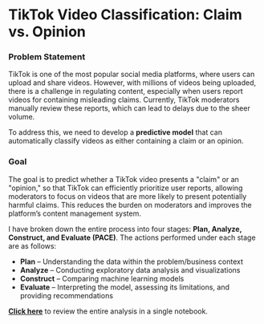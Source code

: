 # **TikTok Video Classification: Claim vs. Opinion**
### Problem Statement  
TikTok is one of the most popular social media platforms, where users can upload and share videos. However, with millions of videos being uploaded, there is a challenge in regulating content, especially when users report videos for containing misleading claims. Currently, TikTok moderators manually review these reports, which can lead to delays due to the sheer volume.

To address this, we need to develop a **predictive model** that can automatically classify videos as either containing a claim or an opinion.

### Goal  
The goal is to predict whether a TikTok video presents a "claim" or an "opinion," so that TikTok can efficiently prioritize user reports, allowing moderators to focus on videos that are more likely to present potentially harmful claims. This reduces the burden on moderators and improves the platform’s content management system.

I have broken down the entire process into four stages: **Plan, Analyze, Construct, and Evaluate (PACE)**. The actions performed under each stage are as follows:

- **Plan** – Understanding the data within the problem/business context  
- **Analyze** – Conducting exploratory data analysis and visualizations  
- **Construct** – Comparing machine learning models  
- **Evaluate** – Interpreting the model, assessing its limitations, and providing recommendations

[**Click here**](Entire_notebook.ipynb) to review the entire analysis in a single notebook. 

